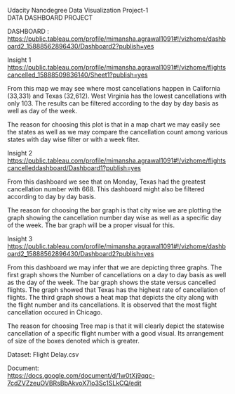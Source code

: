Udacity Nanodegree Data Visualization Project-1  
DATA DASHBOARD PROJECT  

DASHBOARD : 
https://public.tableau.com/profile/mimansha.agrawal1091#!/vizhome/dashboard2_15888562896430/Dashboard2?publish=yes  


Insight 1
https://public.tableau.com/profile/mimansha.agrawal1091#!/vizhome/flightscancelled_15888509836140/Sheet1?publish=yes

From this map we may see where most cancellations happen in California (33,331) and Texas (32,612). West Virginia has the lowest cancellations with only 103. The results can be filtered according to the day by day basis  as well as day of the week.

The reason for choosing this plot is that in a map chart we may easily see the states as well as we may compare the cancellation count among various states with day wise filter or with  a week fiter.

Insight 2
https://public.tableau.com/profile/mimansha.agrawal1091#!/vizhome/flightscancelleddashboard/Dashboard1?publish=yes
     
From this dashboard we see that on Monday, Texas had the greatest cancellation number with 668. This dashboard might also be filtered according to day by day basis.

The reason for choosing the bar graph is that city wise we are plotting the graph showing the cancellation number day wise as well as a specific day of the week. The bar graph will be a  proper visual for this.


Insight 3
https://public.tableau.com/profile/mimansha.agrawal1091#!/vizhome/dashboard2_15888562896430/Dashboard2?publish=yes

From this dashboard we may infer that we are depicting three graphs. The first graph shows the Number of cancellations on a day to day basis as well as the day of the week. The bar graph shows the state versus cancelled flights. The graph showed that Texas has the highest rate of cancellation of flights. The third graph shows a heat map that depicts the city along with the flight number and its cancellations. It is observed that the most flight cancellation occured in Chicago. 

The reason for choosing Tree map is that it will clearly depict the statewise cancellation of a specific flight number with a good visual. Its arrangement of size of the boxes denoted which is greater.

Dataset: Flight Delay.csv

Document:  
https://docs.google.com/document/d/1w0tXj9qqc-7cdZVZzeuOVBRsBbAkvoX7lo3Sc1SLkCQ/edit
